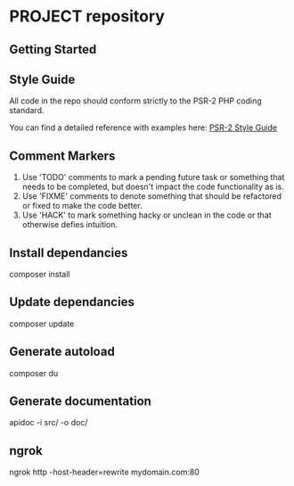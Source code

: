 PROJECT repository
==========

## Getting Started

## Style Guide
All code in the repo should conform strictly to the PSR-2 PHP coding standard.

You can find a detailed reference with examples here: [PSR-2 Style Guide](https://github.com/php-fig/fig-standards/blob/master/accepted/PSR-2-coding-style-guide.md)

## Comment Markers
1. Use 'TODO' comments to mark a pending future task or something that needs to be completed,
but doesn't impact the code functionality as is.
1. Use 'FIXME' comments to denote something that should be refactored or fixed to make the code better.
1. Use 'HACK' to mark something hacky or unclean in the code or that otherwise defies intuition.

## Install dependancies
composer install

## Update dependancies
composer update

## Generate autoload
composer du

## Generate documentation
apidoc -i src/ -o doc/

## ngrok 
ngrok http -host-header=rewrite mydomain.com:80
